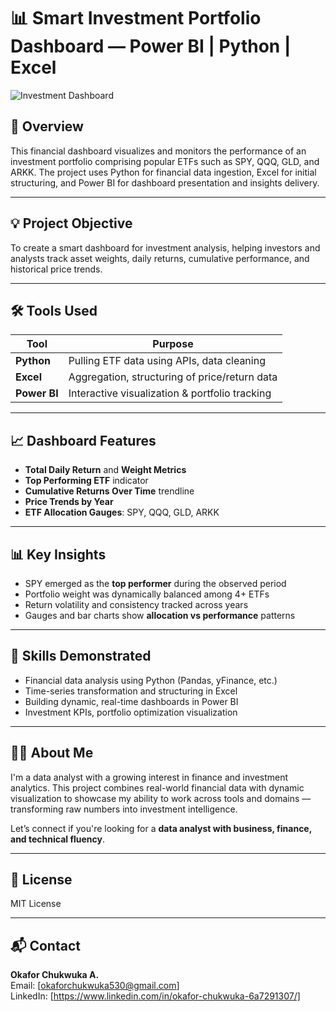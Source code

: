 # 📊 Smart Investment Portfolio Dashboard — Power BI | Python | Excel

![Investment Dashboard](./Screenshot_2025-05-28_111930.jpg)

## 📌 Overview
This financial dashboard visualizes and monitors the performance of an investment portfolio comprising popular ETFs such as SPY, QQQ, GLD, and ARKK. The project uses Python for financial data ingestion, Excel for initial structuring, and Power BI for dashboard presentation and insights delivery.

---

## 💡 Project Objective
To create a smart dashboard for investment analysis, helping investors and analysts track asset weights, daily returns, cumulative performance, and historical price trends.

---

## 🛠️ Tools Used

| Tool        | Purpose                                        |
|-------------|------------------------------------------------|
| **Python**  | Pulling ETF data using APIs, data cleaning     |
| **Excel**   | Aggregation, structuring of price/return data |
| **Power BI**| Interactive visualization & portfolio tracking |

---

## 📈 Dashboard Features

- **Total Daily Return** and **Weight Metrics**
- **Top Performing ETF** indicator
- **Cumulative Returns Over Time** trendline
- **Price Trends by Year**
- **ETF Allocation Gauges**: SPY, QQQ, GLD, ARKK

---

## 📊 Key Insights

- SPY emerged as the **top performer** during the observed period
- Portfolio weight was dynamically balanced among 4+ ETFs
- Return volatility and consistency tracked across years
- Gauges and bar charts show **allocation vs performance** patterns

---

## 🧠 Skills Demonstrated

- Financial data analysis using Python (Pandas, yFinance, etc.)
- Time-series transformation and structuring in Excel
- Building dynamic, real-time dashboards in Power BI
- Investment KPIs, portfolio optimization visualization

---

## 👨‍💼 About Me

I'm a data analyst with a growing interest in finance and investment analytics. This project combines real-world financial data with dynamic visualization to showcase my ability to work across tools and domains — transforming raw numbers into investment intelligence.

Let’s connect if you're looking for a **data analyst with business, finance, and technical fluency**.

---

## 📄 License

MIT License

---

## 📬 Contact

**Okafor Chukwuka A.**  
Email: [okaforchukwuka530@gmail.com]  
LinkedIn: [https://www.linkedin.com/in/okafor-chukwuka-6a7291307/]  
